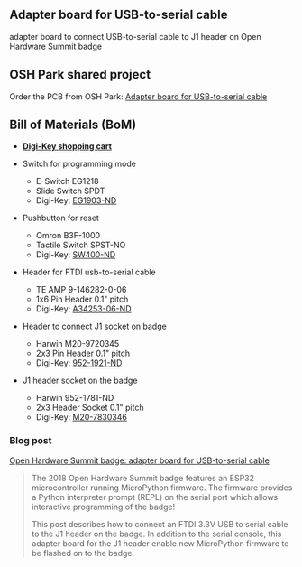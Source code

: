 ## Adapter board for USB-to-serial cable
adapter board to connect USB-to-serial cable to J1 header on Open Hardware Summit badge

## OSH Park shared project
Order the PCB from OSH Park:
[Adapter board for USB-to-serial cable](https://oshpark.com/shared_projects/39CXLX65)

## Bill of Materials (BoM)
* **[Digi-Key shopping cart](https://www.digikey.com/short/jdb477)**

* Switch for programming mode
  * E-Switch EG1218
  * Slide Switch SPDT
  * Digi-Key: [EG1903-ND](https://www.digikey.com/short/jdmjh3)

* Pushbutton for reset
  * Omron B3F-1000
  * Tactile Switch SPST-NO
  * Digi-Key: [SW400-ND](https://www.digikey.com/short/jdmjhz)

* Header for FTDI usb-to-serial cable
  * TE AMP 9-146282-0-06
  * 1x6 Pin Header 0.1" pitch
  * Digi-Key: [A34253-06-ND](https://www.digikey.com/short/jdmjhd)

* Header to connect J1 socket on badge
  * Harwin M20-9720345
  * 2x3 Pin Header 0.1" pitch
  * Digi-Key: [952-1921-ND](https://www.digikey.com/short/jdmj9p)
  
* J1 header socket on the badge
  * Harwin 952-1781-ND
  * 2x3 Header Socket  0.1" pitch
  * Digi-Key: [M20-7830346](https://www.digikey.com/short/jdbtfc)

### Blog post
[Open Hardware Summit badge: adapter board for USB-to-serial cable](http://blog.oshpark.com/2018/10/05/open-hardware-summit-badge-adapter-board-ftdi-cable/)
> The 2018 Open Hardware Summit badge features an ESP32 microcontroller running MicroPython firmware.  The firmware provides a Python interpreter prompt (REPL) on the serial port which allows interactive programming of the badge!
>
> This post describes how to connect an FTDI 3.3V USB to serial cable to the J1 header on the badge.  In addition to the serial console, this adapter board for the J1 header enable new MicroPython firmware to be flashed on to the badge.


